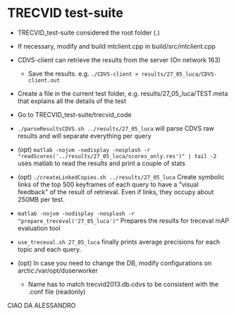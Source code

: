 TRECVID test-suite
====================

* TRECVID_test-suite considered the root folder (.)
* If necessary, modify and build mtclient.cpp in build/src/mtclient.cpp
* CDVS-client can retrieve the results from the server (On network 163)
	* Save the results. e.g. `./CDVS-client > results/27_05_luca/CDVS-client.out`
* Create a file in the current test folder, e.g. results/27_05_luca/TEST.meta that explains all the details of the test
* Go to TRECVID_test-suite/trecvid_code
* `./parseResultsCDVS.sh ../results/27_05_luca` will parse CDVS raw results and will separate everything per query
* (opt) `matlab -nojvm -nodisplay -nosplash -r "readScores('../results/27_05_luca/scores_only.res')" | tail -2` uses matlab to read the results and print a couple of stats
* (opt) `./createLinkedCopies.sh ../results/27_05_luca` Create symbolic links of the top 500 keyframes of each query to have a "visual feedback" of the result of retrieval. Even if links, they occupy about 250MB per test.
* `matlab -nojvm -nodisplay -nosplash -r "prepare_treceval('27_05_luca')"` Prepares the results for treceval mAP evaluation tool
* `use_treceval.sh 27_05_luca` finally prints average precisions for each topic and each query.

* (opt) In case you need to change the DB, modify configurations on arctic:/var/opt/duserworker
	* Name has to match trecvid2013.db.cdvs to be consistent with the .conf file (readonly)

CIAO DA ALESSANDRO

